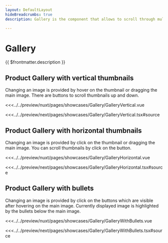 ```yaml
---
layout: DefaultLayout
hideBreadcrumbs: true
description: Gallery is the component that allows to scroll through multiple images. 

---
```

# Gallery

{{ $frontmatter.description }}

## Product Gallery with vertical thumbnails

Changing an image is provided by hover on the thumbnail or dragging the main image. There are buttons to scroll thumbnails up and down.

<Showcase showcase-name="Gallery/GalleryVertical" style="min-height:800px">

<!-- vue -->
<<<../../preview/nuxt/pages/showcases/Gallery/GalleryVertical.vue
<!-- end vue -->
<!-- react -->
<<<../../preview/next/pages/showcases/Gallery/GalleryVertical.tsx#source
<!-- end react -->

</Showcase>

## Product Gallery with horizontal thumbnails

Changing an image is provided by click on the thumbnail or dragging the main image. You can scroll thumbnails by click on the button.

<Showcase showcase-name="Gallery/GalleryHorizontal" style="min-height:800px">

<!-- vue -->
<<<../../preview/nuxt/pages/showcases/Gallery/GalleryHorizontal.vue
<!-- end vue -->
<!-- react -->
<<<../../preview/next/pages/showcases/Gallery/GalleryHorizontal.tsx#source
<!-- end react -->

</Showcase>

## Product Gallery with bullets

Changing an image is provided by click on the buttons which are visible after hovering on the main image. Currently displayed image is highlighted by the bullets below the main image. 

<Showcase showcase-name="Gallery/GalleryWithBullets" style="min-height:800px">

<!-- vue -->
<<<../../preview/nuxt/pages/showcases/Gallery/GalleryWithBullets.vue
<!-- end vue -->
<!-- react -->
<<<../../preview/next/pages/showcases/Gallery/GalleryWithBullets.tsx#source
<!-- end react -->

</Showcase>

